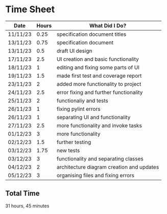 # Time Sheet

| Date     | Hours | What Did I Do?                            |
|----------|-------|-------------------------------------------|
| 11/11/23 | 0.25  | specification document titles             |
| 13/11/23 | 0.75  | specification document                    |
| 13/11/23 | 0.5   | draft UI design                           |
| 17/11/23 | 2.5   | UI creation and basic functionality       |
| 18/11/23 | 1     | editing and fixing some parts of UI       | 
| 19/11/23 | 1.5   | made first test and coverage report       |
| 23/11/23 | 2     | added more functionality to project       |
| 24/11/23 | 2.5   | error fixing and further functionality    |
| 25/11/23 | 2     | functionaliy and tests                    |
| 26/11/23 | 1     | fixing pylint errors                      |
| 26/11/23 | 1     | separating UI and functionality           |
| 27/11/23 | 2.5   | more functionality and invoke tasks       |
| 01/12/23 | 3     | more functionality                        |
| 02/12/23 | 1.5   | further testing                           |
| 03/12/23 | 1.75  | new tests                                 |
| 03/12/23 | 3     | functionality and separating classes      |
| 04/12/23 | 2     | architecture diagram creation and updates |
| 05/12/23 | 3     | organising files and fixing errors        |

## Total Time

31 hours, 45 minutes
